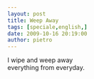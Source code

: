 ```yaml
---
layout: post
title: Weep Away
tags: [speciale,english,]
date: 2009-10-16 20:19:00
author: pietro
---
```

I wipe and weep away<br/>everything from everyday.
